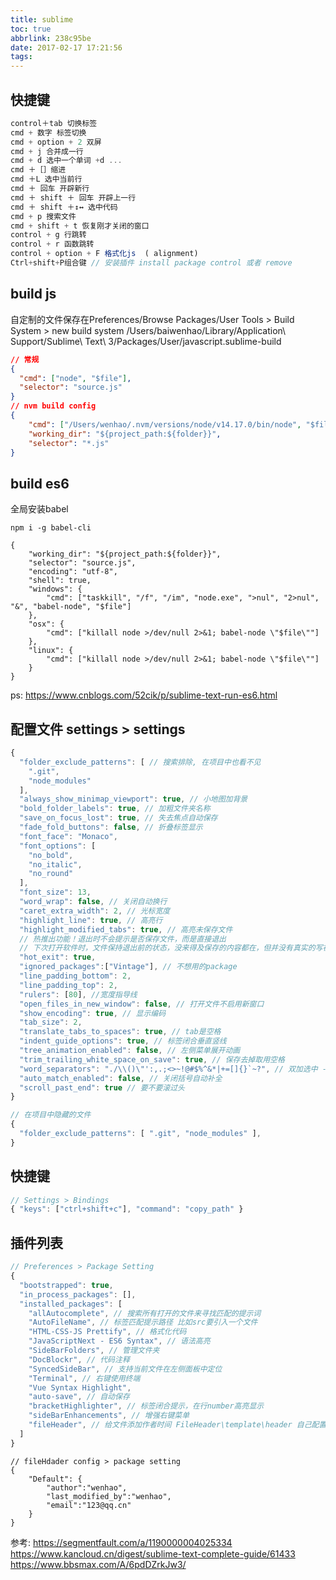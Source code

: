 ```yaml
---
title: sublime
toc: true
abbrlink: 238c95be
date: 2017-02-17 17:21:56
tags:
---
```


## 快捷键
```js
control＋tab 切换标签
cmd + 数字 标签切换
cmd + option + 2 双屏
cmd + j 合并成一行
cmd + d 选中一个单词 +d ...
cmd ＋［］缩进
cmd ＋L 选中当前行
cmd ＋ 回车 开辟新行
cmd ＋ shift ＋ 回车 开辟上一行
cmd ＋ shift ＋↕️↔️ 选中代码
cmd + p 搜索文件
cmd + shift + t 恢复刚才关闭的窗口
control + g 行跳转
control + r 函数跳转
control + option + F 格式化js  ( alignment)
Ctrl+shift+P组合键 // 安装插件 install package control 或者 remove
```

## build js
自定制的文件保存在Preferences/Browse Packages/User
Tools > Build System > new build system
/Users/baiwenhao/Library/Application\ Support/Sublime\ Text\ 3/Packages/User/javascript.sublime-build

```json
// 常规
{
  "cmd": ["node", "$file"],
  "selector": "source.js"
}
// nvm build config
{
    "cmd": ["/Users/wenhao/.nvm/versions/node/v14.17.0/bin/node", "$file", "$file_base_name"],
    "working_dir": "${project_path:${folder}}",
    "selector": "*.js"
}
```

## build es6
全局安装babel
```
npm i -g babel-cli

{
    "working_dir": "${project_path:${folder}}",
    "selector": "source.js",
    "encoding": "utf-8",
    "shell": true,
    "windows": {
        "cmd": ["taskkill", "/f", "/im", "node.exe", ">nul", "2>nul", "&", "babel-node", "$file"]
    },
    "osx": {
        "cmd": ["killall node >/dev/null 2>&1; babel-node \"$file\""]
    },
    "linux": {
        "cmd": ["killall node >/dev/null 2>&1; babel-node \"$file\""]
    }
}
```
ps: https://www.cnblogs.com/52cik/p/sublime-text-run-es6.html


## 配置文件 settings > settings
```js
{
  "folder_exclude_patterns": [ // 搜索排除, 在项目中也看不见
    ".git",
    "node_modules"
  ],
  "always_show_minimap_viewport": true, // 小地图加背景
  "bold_folder_labels": true, // 加粗文件夹名称
  "save_on_focus_lost": true, // 失去焦点自动保存
  "fade_fold_buttons": false, // 折叠标签显示
  "font_face": "Monaco",
  "font_options": [
    "no_bold",
    "no_italic",
    "no_round"
  ],
  "font_size": 13,
  "word_wrap": false, // 关闭自动换行
  "caret_extra_width": 2, // 光标宽度
  "highlight_line": true, // 高亮行
  "highlight_modified_tabs": true, // 高亮未保存文件
  // 热推出功能！退出时不会提示是否保存文件，而是直接退出 
  // 下次打开软件时，文件保持退出前的状态，没来得及保存的内容都在，但并没有真实的写在原文件里
  "hot_exit": true,
  "ignored_packages":["Vintage"], // 不想用的package
  "line_padding_bottom": 2,
  "line_padding_top": 2,
  "rulers": [80], //宽度指导线
  "open_files_in_new_window": false, // 打开文件不启用新窗口
  "show_encoding": true, // 显示编码
  "tab_size": 2,
  "translate_tabs_to_spaces": true, // tab是空格
  "indent_guide_options": true, // 标签闭合垂直竖线
  "tree_animation_enabled": false, // 左侧菜单展开动画
  "trim_trailing_white_space_on_save": true, // 保存去掉取用空格
  "word_separators": "./\\()\"':,.;<>~!@#$%^&*|+=[]{}`~?", // 双加选中 -
  "auto_match_enabled": false, // 关闭括号自动补全
  "scroll_past_end": true // 要不要滚过头
}
```

```js
// 在项目中隐藏的文件
{
  "folder_exclude_patterns": [ ".git", "node_modules" ],
}
```

## 快捷键
```js
// Settings > Bindings
{ "keys": ["ctrl+shift+c"], "command": "copy_path" }
```

## 插件列表
```js
// Preferences > Package Setting
{
  "bootstrapped": true,
  "in_process_packages": [],
  "installed_packages": [
    "allAutocomplete", // 搜索所有打开的文件来寻找匹配的提示词
    "AutoFileName", // 标签匹配提示路径 比如src要引入一个文件
    "HTML-CSS-JS Prettify", // 格式化代码
    "JavaScriptNext - ES6 Syntax", // 语法高亮
    "SideBarFolders", // 管理文件夹
    "DocBlockr", // 代码注释 
    "SyncedSideBar", // 支持当前文件在左侧面板中定位
    "Terminal", // 右键使用终端
    "Vue Syntax Highlight",
    "auto-save", // 自动保存
    "bracketHighlighter", // 标签闭合提示，在行number高亮显示
    "sideBarEnhancements", // 增强右键菜单
    "fileHeader", // 给文件添加作者时间 FileHeader\template\header 自己配置
  ]
}
```

```
// fileHdader config > package setting
{
    "Default": {
        "author":"wenhao",
        "last_modified_by":"wenhao",
        "email":"123@qq.cn"
    }
}
```

参考:
https://segmentfault.com/a/1190000004025334
https://www.kancloud.cn/digest/sublime-text-complete-guide/61433
https://www.bbsmax.com/A/6pdDZrkJw3/
